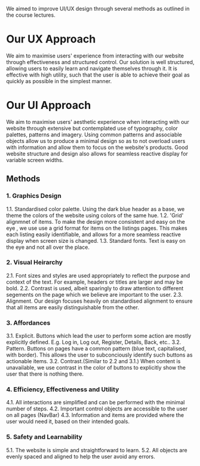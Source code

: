 We aimed to improve UI/UX design through several methods as outlined in the course lectures.

# Our UX Approach
We aim to maximise users' experience from interacting with our website through effectiveness and structured control. Our solution is well structured, allowing users to easily learn and navigate themselves through it. It is effective with high utility, such that the user is able to achieve their goal as quickly as possible in the simplest manner. 

# Our UI Approach
We aim to maximise users' aesthetic experience when interacting with our website through extensive but contemplated use of typography, color palettes, patterns and imagery. Using common patterns and associable objects allow us to produce a minimal design so as to not overload users with information and allow them to focus on the website's products. Good website structure and design also allows for seamless reactive display for variable screen widths. 

## Methods
### 1. Graphics Design
1.1. Standardised color palette. Using the dark blue header as a base, we theme the colors of the website using colors of the same hue. 
1.2. 'Grid' alignmnet of items. To make the design more consistent and easy on the eye , we use use a grid format for items on the listings pages. This makes each listing easily identifiable, and allows for a more seamless reactive display when screen size is changed.
1.3. Standard fonts. Text is easy on the eye and not all over the place.

### 2. Visual Heirarchy
2.1. Font sizes and styles are used appropriately to reflect the purpose and context of the text. For example, headers or titles are larger and may be bold. 
2.2. Contrast is used, albeit sparingly to draw attention to different segements on the page which we believe are important to the user.
2.3. Alignment. Our design focuses heavily on standardised alignment to ensure that all items are easily distinguishable from the other. 

### 3. Affordances
3.1. Explicit. Buttons which lead the user to perform some action are mostly explicitly defined. E.g. Log in, Log out, Register, Details, Back, etc..
3.2. Pattern. Buttons on pages have a common pattern (blue text, capitalised, with border). This allows the user to subconciously identify such buttons as actionable items.
3.2. Contrast.(Similar to 2.2 and 3.1.) When content is unavailable, we use contrast in the color of buttons to explicitly show the user that there is nothing there. 

### 4. Efficiency, Effectiveness and Utility
4.1. All interactions are simplifled and can be performed with the minimal number of steps. 
4.2. Important control objects are accessible to the user on all pages (NavBar)
4.3. Information and items are provided where the user would need it, based on their intended goals. 

### 5. Safety and Learnability
5.1. The website is simple and straightforward to learn.
5.2. All objects are evenly spaced and aligned to help the user avoid any errors. 
